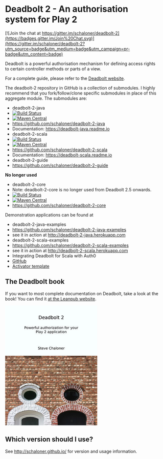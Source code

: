 # Deadbolt 2 - An authorisation system for Play 2 #

[![Join the chat at https://gitter.im/schaloner/deadbolt-2](https://badges.gitter.im/Join%20Chat.svg)](https://gitter.im/schaloner/deadbolt-2?utm_source=badge&utm_medium=badge&utm_campaign=pr-badge&utm_content=badge)

Deadbolt is a powerful authorisation mechanism for defining access rights to certain controller methods or parts of a view.

For a complete guide, please refer to the [Deadbolt website](http://deadbolt.ws).

The deadbolt-2 repository in GitHub is a collection of submodules.  I highly recommend that you fork/follow/clone specific submodules in place of this aggregate module.  The submodules are:

* deadbolt-2-java
 * [![Build Status](https://travis-ci.org/schaloner/deadbolt-2-java.svg)](https://travis-ci.org/schaloner/deadbolt-2-java)
 * [![Maven Central](https://maven-badges.herokuapp.com/maven-central/be.objectify/deadbolt-java_2.11/badge.svg)](https://maven-badges.herokuapp.com/maven-central/be.objectify/deadbolt-java_2.11)
 * <https://github.com/schaloner/deadbolt-2-java>
 * Documentation: https://deadbolt-java.readme.io
* deadbolt-2-scala
 * [![Build Status](https://travis-ci.org/schaloner/deadbolt-2-scala.svg)](https://travis-ci.org/schaloner/deadbolt-2-scala)
 * [![Maven Central](https://maven-badges.herokuapp.com/maven-central/be.objectify/deadbolt-scala_2.11/badge.svg)](https://maven-badges.herokuapp.com/maven-central/be.objectify/deadbolt-scala_2.11)
 * <https://github.com/schaloner/deadbolt-2-scala>
 * Documentation: https://deadbolt-scala.readme.io
* deadbolt-2-guide
 * <https://github.com/schaloner/deadbolt-2-guide>

**No longer used**
* deadbolt-2-core 
 * Note: deadbolt-2-core is no longer used from Deadbolt 2.5 onwards.
 * [![Build Status](https://api.travis-ci.org/schaloner/deadbolt-2-core.svg?branch=2.4.x)](https://travis-ci.org/schaloner/deadbolt-2-core)
 * [![Maven Central](https://maven-badges.herokuapp.com/maven-central/be.objectify/deadbolt-core_2.11/badge.svg)](https://maven-badges.herokuapp.com/maven-central/be.objectify/deadbolt-core_2.11)
 * <https://github.com/schaloner/deadbolt-2-core>


Demonstration applications can be found at
 
* deadbolt-2-java-examples
 *  <https://github.com/schaloner/deadbolt-2-java-examples>
 * see it in action at <http://deadbolt-2-java.herokuapp.com>
* deadbolt-2-scala-examples
 * <https://github.com/schaloner/deadbolt-2-scala-examples>
 * see it in action at <http://deadbolt-2-scala.herokuapp.com>
* Integrating Deadbolt for Scala with Auth0
 * [GitHub](https://github.com/schaloner/deadbolt-auth0-scala)
 * [Activator template](http://www.lightbend.com/activator/template/play-with-deadbolt-and-auth0)


## The Deadbolt book
If you want to most complete documentation on Deadbolt, take a look at the book!  You can find it [at the Leanpub website](https://leanpub.com/deadbolt-2).

![The Deadbolt book](/images/book-cover.jpg)

## Which version should I use? ##
See <http://schaloner.github.io/> for version and usage information.
